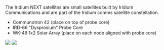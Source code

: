 The Iridium NEXT satellites are small satellites built by Iridium Communications and are part of the Iridium comms satellite constellation. 

* Communotron 42 (place on top of probe core)
* IRD-66 "Dysprosium" Probe Core
* WK-49 1x2 Solar Array (place on each node aligned with probe core)

![](https://cdn.discordapp.com/attachments/860255656261976127/865717387282087956/front_Iridium_NEXT_2.png)
![](https://cdn.discordapp.com/attachments/860255656261976127/865717388423331900/front_Iridium_NEXT_3.png)